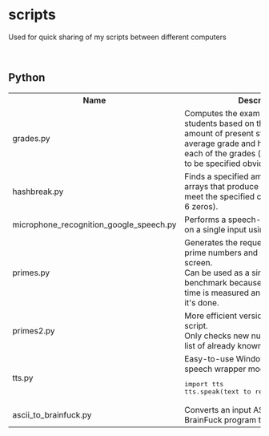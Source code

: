 # scripts
Used for quick sharing of my scripts between different computers

<br>

## Python
<table>
  <tr>
    <th>Name</th>
    <th>Description</th>
  </tr>
  <tr>
    <td>grades.py</td>
    <td>
      Computes the exam grades of all students based on the knowledge of the amount of present students, the average grade and how many pupils got each of the grades (not all grades have to be specified obviously).
    </td>
  </tr>
  <tr>
    <td>hashbreak.py</td>
    <td>
      Finds a specified amount (5) byte arrays that produce MD5 hashes that meet the specified condition (begin with 6 zeros).
    </td>
  </tr>
  <tr>
    <td>microphone_recognition_google_speech.py</td>
    <td>
      Performs a speech-to-text conversion on a single input using Google Speech.
    </td>
  </tr>
  <tr>
    <td>primes.py</td>
    <td>
      Generates the requested amount of prime numbers and prints them to screen.<br>
      Can be used as a single-core CPU benchmark because the computation time is measured and displayed when it's done.
    </td>
  </tr>
  <tr>
    <td>primes2.py</td>
    <td>
      More efficient version of the python.py script.<br>
      Only checks new numbers against the list of already known prime numbers.
    </td>
  </tr>
  <tr>
    <td>tts.py</td>
    <td>
      Easy-to-use Windows/Linux text-to-speech wrapper module.<br>
      <pre>import tts<br>tts.speak(text to read [, voice index])</pre>
    </td>
  </tr>
  <tr>
    <td>ascii_to_brainfuck.py</td>
    <td>
      Converts an input ASCII string into a BrainFuck program that prints the string.
    </td>
  </tr>
</table>

